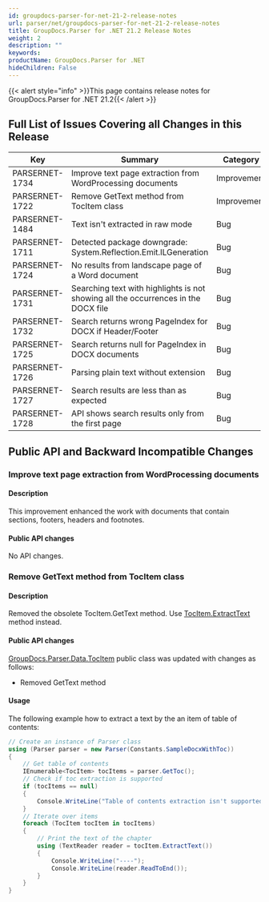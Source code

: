 ```yaml
---
id: groupdocs-parser-for-net-21-2-release-notes
url: parser/net/groupdocs-parser-for-net-21-2-release-notes
title: GroupDocs.Parser for .NET 21.2 Release Notes
weight: 2
description: ""
keywords: 
productName: GroupDocs.Parser for .NET
hideChildren: False
---
```

{{< alert style="info" >}}This page contains release notes for GroupDocs.Parser for .NET 21.2{{< /alert >}}

## Full List of Issues Covering all Changes in this Release

| Key | Summary | Category |
| --- | --- | --- |
| PARSERNET-1734 | Improve text page extraction from WordProcessing documents | Improvement |
| PARSERNET-1722 | Remove GetText method from TocItem class | Improvement  |
| PARSERNET-1484 | Text isn't extracted in raw mode | Bug |
| PARSERNET-1711 | Detected package downgrade: System.Reflection.Emit.ILGeneration | Bug |
| PARSERNET-1724 | No results from landscape page of a Word document | Bug |
| PARSERNET-1731 | Searching text with highlights is not showing all the occurrences in the DOCX file | Bug |
| PARSERNET-1732 | Search returns wrong PageIndex for DOCX if Header/Footer | Bug |
| PARSERNET-1725 | Search returns null for PageIndex in DOCX documents | Bug |
| PARSERNET-1726 | Parsing plain text without extension | Bug |
| PARSERNET-1727 | Search results are less than as expected | Bug |
| PARSERNET-1728 | API shows search results only from the first page | Bug |

## Public API and Backward Incompatible Changes

### Improve text page extraction from WordProcessing documents

#### Description

This improvement enhanced the work with documents that contain sections, footers, headers and footnotes.

#### Public API changes

No API changes.

### Remove GetText method from TocItem class

#### Description

Removed the obsolete TocItem.GetText method. Use [TocItem.ExtractText](https://reference.groupdocs.com/parser/net/groupdocs.parser.data/tocitem/methods/extracttext) method instead.

#### Public API changes

[GroupDocs.Parser.Data.TocItem](https://reference.groupdocs.com/parser/net/groupdocs.parser.data/tocitem) public class was updated with changes as follows:

* Removed GetText method

#### Usage

The following example how to extract a text by the an item of table of contents:

```csharp
// Create an instance of Parser class
using (Parser parser = new Parser(Constants.SampleDocxWithToc))
{
    // Get table of contents
    IEnumerable<TocItem> tocItems = parser.GetToc();
    // Check if toc extraction is supported
    if (tocItems == null)
    {
        Console.WriteLine("Table of contents extraction isn't supported");
    }
    // Iterate over items
    foreach (TocItem tocItem in tocItems)
    {
        // Print the text of the chapter
        using (TextReader reader = tocItem.ExtractText())
        {
            Console.WriteLine("----");
            Console.WriteLine(reader.ReadToEnd());
        }
    }
}
```